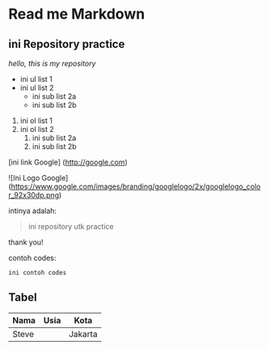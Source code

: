 # Read me Markdown
## ini Repository practice

*hello, this is my repository*

- ini ul list 1
- ini ul list 2
    - ini sub list 2a
    - ini sub list 2b

1. ini ol list 1
1. ini ol list 2
    1. ini sub list 2a
    1. ini sub list 2b

[ini link Google]
(http://google.com)

![Ini Logo Google]
(https://www.google.com/images/branding/googlelogo/2x/googlelogo_color_92x30dp.png)

intinya adalah:

>ini repository utk practice 

thank you!

contoh codes:
```
ini contoh codes
```

## Tabel

 Nama | Usia | Kota
------|------|------
Steve |      | Jakarta

